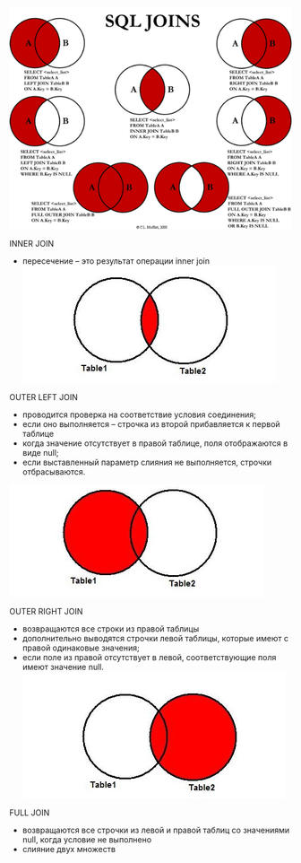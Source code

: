 
![SQL Join operations](SQLjoins.png)

INNER JOIN
* пересечение – это результат операции inner join
![](innerJoin.jpg)

OUTER LEFT JOIN
* проводится проверка на соответствие условия соединения;
* если оно выполняется – строчка из второй прибавляется к первой таблице
* когда значение отсутствует в правой таблице, поля отображаются в виде null;
* если выставленный параметр слияния не выполняется, строчки отбрасываются.

![](outerLeftJoin.jpg)


OUTER RIGHT JOIN
* возвращаются все строки из правой таблицы
* дополнительно выводятся строчки левой таблицы, которые имеют с правой одинаковые значения;
* если поле из правой отсутствует в левой, соответствующие поля имеют значение null.
![](outerRightJoin.jpg)

FULL JOIN
* возвращаются все строчки из левой и правой таблиц со значениями null, когда условие не выполнено
* слияние двух множеств
